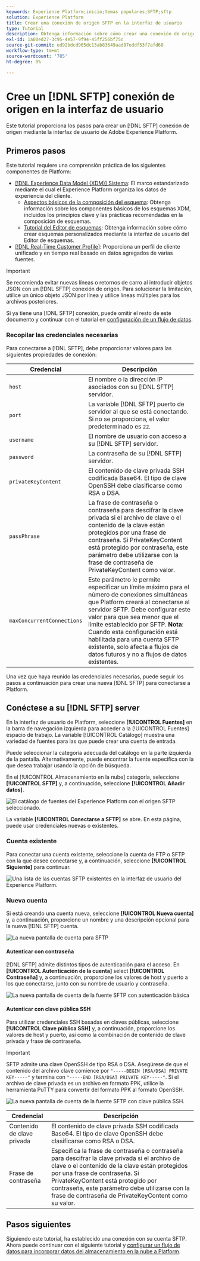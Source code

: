 ```yaml
---
keywords: Experience Platform;inicio;temas populares;SFTP;sftp
solution: Experience Platform
title: Crear una conexión de origen SFTP en la interfaz de usuario
type: Tutorial
description: Obtenga información sobre cómo crear una conexión de origen SFTP mediante la interfaz de usuario de Adobe Experience Platform.
exl-id: 1a00ed27-3c95-4e57-9f94-45ff256bf75c
source-git-commit: ed92bdcd965dc13ab83649aad87eddf53f7afd60
workflow-type: tm+mt
source-wordcount: '785'
ht-degree: 0%

---
```


# Cree un [!DNL SFTP] conexión de origen en la interfaz de usuario

Este tutorial proporciona los pasos para crear un [!DNL SFTP] conexión de origen mediante la interfaz de usuario de Adobe Experience Platform.

## Primeros pasos

Este tutorial requiere una comprensión práctica de los siguientes componentes de Platform:

* [[!DNL Experience Data Model (XDM)] Sistema](../../../../../xdm/home.md): El marco estandarizado mediante el cual el Experience Platform organiza los datos de experiencia del cliente.
   * [Aspectos básicos de la composición del esquema](../../../../../xdm/schema/composition.md): Obtenga información sobre los componentes básicos de los esquemas XDM, incluidos los principios clave y las prácticas recomendadas en la composición de esquemas.
   * [Tutorial del Editor de esquemas](../../../../../xdm/tutorials/create-schema-ui.md): Obtenga información sobre cómo crear esquemas personalizados mediante la interfaz de usuario del Editor de esquemas.
* [[!DNL Real-Time Customer Profile]](../../../../../profile/home.md): Proporciona un perfil de cliente unificado y en tiempo real basado en datos agregados de varias fuentes.

>[!IMPORTANT]
>
>Se recomienda evitar nuevas líneas o retornos de carro al introducir objetos JSON con un [!DNL SFTP] conexión de origen. Para solucionar la limitación, utilice un único objeto JSON por línea y utilice líneas múltiples para los archivos posteriores.

Si ya tiene una [!DNL SFTP] conexión, puede omitir el resto de este documento y continuar con el tutorial en [configuración de un flujo de datos](../../dataflow/batch/cloud-storage.md).

### Recopilar las credenciales necesarias

Para conectarse a [!DNL SFTP], debe proporcionar valores para las siguientes propiedades de conexión:

| Credencial | Descripción |
| ---------- | ----------- |
| `host` | El nombre o la dirección IP asociados con su [!DNL SFTP] servidor. |
| `port` | La variable [!DNL SFTP] puerto de servidor al que se está conectando. Si no se proporciona, el valor predeterminado es `22`. |
| `username` | El nombre de usuario con acceso a su [!DNL SFTP] servidor. |
| `password` | La contraseña de su [!DNL SFTP] servidor. |
| `privateKeyContent` | El contenido de clave privada SSH codificada Base64. El tipo de clave OpenSSH debe clasificarse como RSA o DSA. |
| `passPhrase` | La frase de contraseña o contraseña para descifrar la clave privada si el archivo de clave o el contenido de la clave están protegidos por una frase de contraseña. Si PrivateKeyContent está protegido por contraseña, este parámetro debe utilizarse con la frase de contraseña de PrivateKeyContent como valor. |
| `maxConcurrentConnections` | Este parámetro le permite especificar un límite máximo para el número de conexiones simultáneas que Platform creará al conectarse al servidor SFTP. Debe configurar este valor para que sea menor que el límite establecido por SFTP. **Nota**: Cuando esta configuración está habilitada para una cuenta SFTP existente, solo afecta a flujos de datos futuros y no a flujos de datos existentes. |

Una vez que haya reunido las credenciales necesarias, puede seguir los pasos a continuación para crear una nueva [!DNL SFTP] para conectarse a Platform.

## Conéctese a su [!DNL SFTP] server

En la interfaz de usuario de Platform, seleccione **[!UICONTROL Fuentes]** en la barra de navegación izquierda para acceder a la [!UICONTROL Fuentes] espacio de trabajo. La variable [!UICONTROL Catálogo] muestra una variedad de fuentes para las que puede crear una cuenta de entrada.

Puede seleccionar la categoría adecuada del catálogo en la parte izquierda de la pantalla. Alternativamente, puede encontrar la fuente específica con la que desea trabajar usando la opción de búsqueda.

En el [!UICONTROL Almacenamiento en la nube] categoría, seleccione **[!UICONTROL SFTP]** y, a continuación, seleccione **[!UICONTROL Añadir datos]**.

![El catálogo de fuentes del Experience Platform con el origen SFTP seleccionado.](../../../../images/tutorials/create/sftp/catalog.png)

La variable **[!UICONTROL Conectarse a SFTP]** se abre. En esta página, puede usar credenciales nuevas o existentes.

### Cuenta existente

Para conectar una cuenta existente, seleccione la cuenta de FTP o SFTP con la que desee conectarse y, a continuación, seleccione **[!UICONTROL Siguiente]** para continuar.

![Una lista de las cuentas SFTP existentes en la interfaz de usuario del Experience Platform.](../../../../images/tutorials/create/sftp/existing.png)

### Nueva cuenta

Si está creando una cuenta nueva, seleccione **[!UICONTROL Nueva cuenta]** y, a continuación, proporcione un nombre y una descripción opcional para la nueva [!DNL SFTP] cuenta.

![La nueva pantalla de cuenta para SFTP](../../../../images/tutorials/create/sftp/new.png)

#### Autenticar con contraseña

[!DNL SFTP] admite distintos tipos de autenticación para el acceso. En **[!UICONTROL Autenticación de la cuenta]** select **[!UICONTROL Contraseña]** y, a continuación, proporcione los valores de host y puerto a los que conectarse, junto con su nombre de usuario y contraseña.

![La nueva pantalla de cuenta de la fuente SFTP con autenticación básica](../../../../images/tutorials/create/sftp/password.png)

#### Autenticar con clave pública SSH

Para utilizar credenciales SSH basadas en claves públicas, seleccione **[!UICONTROL Clave pública SSH]**  y, a continuación, proporcione los valores de host y puerto, así como la combinación de contenido de clave privada y frase de contraseña.

>[!IMPORTANT]
>
>SFTP admite una clave OpenSSH de tipo RSA o DSA. Asegúrese de que el contenido del archivo clave comience por `"-----BEGIN [RSA/DSA] PRIVATE KEY-----"` y termina con `"-----END [RSA/DSA] PRIVATE KEY-----"`. Si el archivo de clave privada es un archivo en formato PPK, utilice la herramienta PuTTY para convertir del formato PPK al formato OpenSSH.

![La nueva pantalla de cuenta de la fuente SFTP con clave pública SSH.](../../../../images/tutorials/create/sftp/ssh.png)

| Credencial | Descripción |
| ---------- | ----------- |
| Contenido de clave privada | El contenido de clave privada SSH codificada Base64. El tipo de clave OpenSSH debe clasificarse como RSA o DSA. |
| Frase de contraseña | Especifica la frase de contraseña o contraseña para descifrar la clave privada si el archivo de clave o el contenido de la clave están protegidos por una frase de contraseña. Si PrivateKeyContent está protegido por contraseña, este parámetro debe utilizarse con la frase de contraseña de PrivateKeyContent como su valor. |


## Pasos siguientes

Siguiendo este tutorial, ha establecido una conexión con su cuenta SFTP. Ahora puede continuar con el siguiente tutorial y [configurar un flujo de datos para incorporar datos del almacenamiento en la nube a Platform](../../dataflow/batch/cloud-storage.md).
